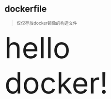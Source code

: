 # dockerfile
> 仅仅存放docker镜像的构造文件

<div style='text-algin:center'><span style='font-size:6rem'>hello docker!</span></div>
